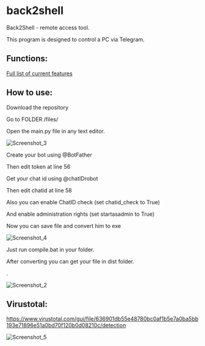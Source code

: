 # back2shell
Back2Shell - remote access tool.

This program is designed to control a PC via Telegram. 

## Functions:
[Full list of current features](https://github.com/Maxdsdsdsd/back2shell/blob/main/functions.md)

## How to use:

Download the repository

Go to FOLDER /files/

Open the main.py file in any text editor.




![Screenshot_3](https://user-images.githubusercontent.com/33353036/163717385-9cff617a-c62e-49b9-a47e-c69d8840f5b1.png)

Create your bot using @BotFather

Then edit token at line 56

Get your chat id using @chatIDrobot

Then edit chatid at line 58

Also you can enable ChatID check (set chatid_check to True)

And enable administration rights (set startasadmin to True)

Now you can save file and convert him to exe

![Screenshot_4](https://user-images.githubusercontent.com/33353036/163717592-90ae5f17-9762-48ae-bcbe-314db86080fc.png)

Just run compile.bat in your folder.

After converting you can get your file in dist folder.

.

![Screenshot_2](https://user-images.githubusercontent.com/33353036/163717213-955495d9-18ee-43be-ae45-c689bf0345f9.png)

## Virustotal:

https://www.virustotal.com/gui/file/636901db55e48780bc0af1b5e7a0ba5bb193e71896e51a0bd70f120b0d08210c/detection

![Screenshot_5](https://user-images.githubusercontent.com/33353036/163717657-deb0de68-44a1-442a-a38f-a0e4f09a6677.png)
